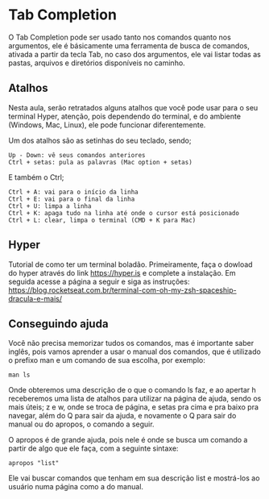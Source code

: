 # Tab Completion

O Tab Completion pode ser usado tanto nos comandos quanto nos argumentos, ele é básicamente uma ferramenta de busca de comandos, ativada a partir da tecla Tab, no caso dos argumentos, ele vai listar todas as pastas, arquivos e diretórios disponíveis no caminho.

## Atalhos

Nesta aula, serão retratados alguns atalhos que você pode usar para o seu terminal Hyper, atenção, pois dependendo do terminal, e do ambiente (Windows, Mac, Linux), ele pode funcionar diferentemente.

Um dos atalhos são as setinhas do seu teclado, sendo;
```
Up - Down: vê seus comandos anteriores
Ctrl + setas: pula as palavras (Mac option + setas)
```
E também o Ctrl;
```
Ctrl + A: vai para o início da linha
Ctrl + E: vai para o final da linha
Ctrl + U: limpa a linha
Ctrl + K: apaga tudo na linha até onde o cursor está posicionado
Ctrl + L: clear, limpa o terminal (CMD + K para Mac)
```

## Hyper

Tutorial de como ter um terminal boladão. Primeiramente, faça o dowload do hyper através do link https://hyper.is e complete a instalação. Em seguida acesse a página a seguir e siga as instruções: https://blog.rocketseat.com.br/terminal-com-oh-my-zsh-spaceship-dracula-e-mais/

## Conseguindo ajuda

Você não precisa memorizar tudos os comandos, mas é importante saber inglês, pois vamos aprender a usar o manual dos comandos, que é utilizado o prefixo man e um comando de sua escolha, por exemplo:
```
man ls
```
Onde obteremos uma descrição de o que o comando ls faz, e ao apertar h receberemos uma lista de atalhos para utilizar na página de ajuda, sendo os mais úteis; z e w, onde se troca de página, e setas pra cima e pra baixo pra navegar, além do Q para sair da ajuda, e novamente o Q para sair do manual ou do apropos, o comando a seguir.

O apropos é de grande ajuda, pois nele é onde se busca um comando a partir de algo que ele faça, com a seguinte sintaxe:
```
apropos "list"
```
Ele vai buscar comandos que tenham em sua descrição list e mostrá-los ao usuário numa página como a do manual.